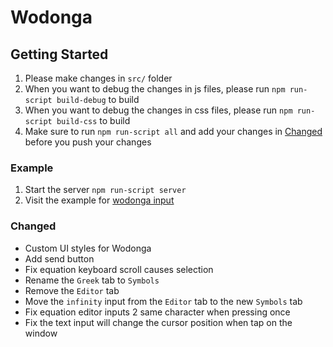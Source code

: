 # Wodonga

## Getting Started
1. Please make changes in `src/` folder
2. When you want to debug the changes in js files, please run `npm run-script build-debug` to build 
3. When you want to debug the changes in css files, please run `npm run-script build-css` to build 
4. Make sure to run `npm run-script all` and add your changes in [Changed](#changed) before you push your changes 

### Example
1. Start the server `npm run-script server`
2. Visit the example for [wodonga input](http://127.0.0.1:8066/site/examples/wodonga/)

### Changed
- Custom UI styles for Wodonga
- Add send button
- Fix equation keyboard scroll causes selection
- Rename the `Greek` tab to `Symbols`
- Remove the `Editor` tab
- Move the `infinity` input from the `Editor` tab to the new `Symbols` tab
- Fix equation editor inputs 2 same character when pressing once
- Fix the text input will change the cursor position when tap on the window
